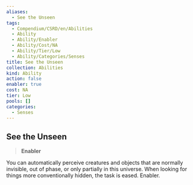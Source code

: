 ```yaml
---
aliases:
  - See the Unseen
tags:
  - Compendium/CSRD/en/Abilities
  - Ability
  - Ability/Enabler
  - Ability/Cost/NA
  - Ability/Tier/Low
  - Ability/Categories/Senses
title: See the Unseen
collection: Abilities
kind: Ability
action: false
enabler: true
cost: NA
tier: Low
pools: []
categories:
  - Senses
---
```

## See the Unseen  
>**Enabler**
  
You can automatically perceive creatures and objects that are normally invisible, out of phase, or only partially in this universe. When looking for things more conventionally hidden, the task is eased. Enabler.